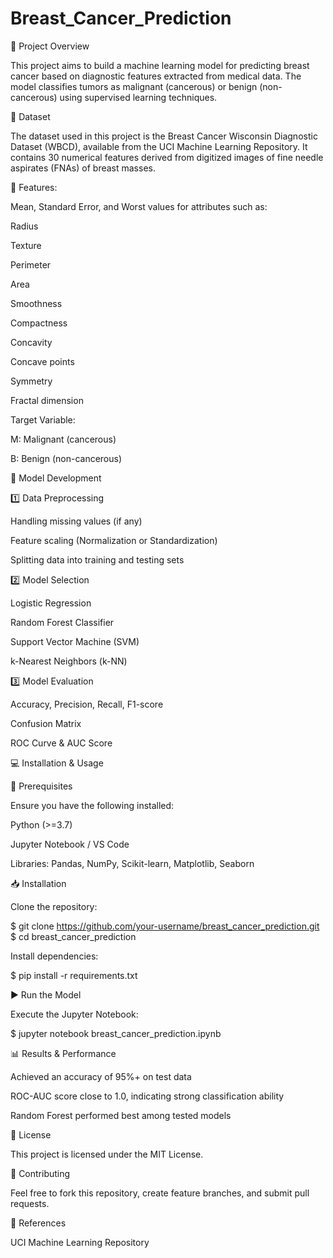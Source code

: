 # Breast_Cancer_Prediction
📌 Project Overview

This project aims to build a machine learning model for predicting breast cancer based on diagnostic features extracted from medical data. The model classifies tumors as malignant (cancerous) or benign (non-cancerous) using supervised learning techniques.

📂 Dataset

The dataset used in this project is the Breast Cancer Wisconsin Diagnostic Dataset (WBCD), available from the UCI Machine Learning Repository. It contains 30 numerical features derived from digitized images of fine needle aspirates (FNAs) of breast masses.

🔹 Features:

Mean, Standard Error, and Worst values for attributes such as:

Radius

Texture

Perimeter

Area

Smoothness

Compactness

Concavity

Concave points

Symmetry

Fractal dimension

Target Variable:

M: Malignant (cancerous)

B: Benign (non-cancerous)

🚀 Model Development

1️⃣ Data Preprocessing

Handling missing values (if any)

Feature scaling (Normalization or Standardization)

Splitting data into training and testing sets

2️⃣ Model Selection

Logistic Regression

Random Forest Classifier

Support Vector Machine (SVM)

k-Nearest Neighbors (k-NN)

3️⃣ Model Evaluation

Accuracy, Precision, Recall, F1-score

Confusion Matrix

ROC Curve & AUC Score

💻 Installation & Usage

🔧 Prerequisites

Ensure you have the following installed:

Python (>=3.7)

Jupyter Notebook / VS Code

Libraries: Pandas, NumPy, Scikit-learn, Matplotlib, Seaborn

📥 Installation

Clone the repository:

$ git clone https://github.com/your-username/breast_cancer_prediction.git
$ cd breast_cancer_prediction

Install dependencies:

$ pip install -r requirements.txt

▶️ Run the Model

Execute the Jupyter Notebook:

$ jupyter notebook breast_cancer_prediction.ipynb

📊 Results & Performance

Achieved an accuracy of 95%+ on test data

ROC-AUC score close to 1.0, indicating strong classification ability

Random Forest performed best among tested models

📜 License

This project is licensed under the MIT License.

🤝 Contributing

Feel free to fork this repository, create feature branches, and submit pull requests.

🔗 References

UCI Machine Learning Repository

